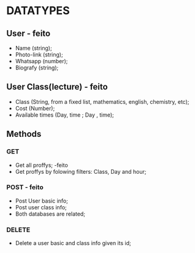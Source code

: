 # DATATYPES

## User - feito 
- Name (string);
- Photo-link (string);
- Whatsapp (number);
- Biografy (string);

## User Class(lecture) - feito
- Class (String, from a fixed list, mathematics, english, chemistry, etc);
- Cost  (Number);
- Available times (Day, time ; Day , time);

## Methods

### GET
- Get all proffys; -feito
- Get proffys by folowing filters: Class, Day and hour;

### POST - feito
- Post User basic info;
- Post user class info;
- Both databases are related;

### DELETE
- Delete a user basic and class info given its id;
